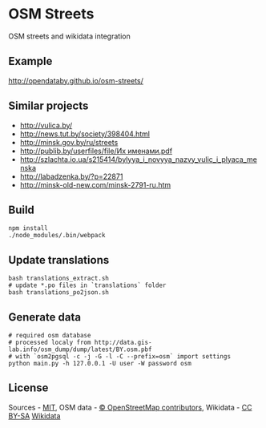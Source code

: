 # OSM Streets
OSM streets and wikidata integration

## Example
http://opendataby.github.io/osm-streets/

## Similar projects
- http://vulica.by/
- http://news.tut.by/society/398404.html
- http://minsk.gov.by/ru/streets
- [http://publib.by/userfiles/file/Их именами.pdf](http://publib.by/userfiles/file/%D0%98%D1%85%20%D0%B8%D0%BC%D0%B5%D0%BD%D0%B0%D0%BC%D0%B8.pdf)
- http://szlachta.io.ua/s215414/bylyya_i_novyya_nazvy_vulic_i_plyaca_menska
- http://labadzenka.by/?p=22871
- http://minsk-old-new.com/minsk-2791-ru.htm

## Build
    npm install
    ./node_modules/.bin/webpack

## Update translations
    bash translations_extract.sh
    # update *.po files in `translations` folder
    bash translations_po2json.sh

## Generate data
    # required osm database
    # processed localy from http://data.gis-lab.info/osm_dump/dump/latest/BY.osm.pbf
    # with `osm2pgsql -c -j -G -l -C --prefix=osm` import settings
    python main.py -h 127.0.0.1 -U user -W password osm

## License
Sources - [MIT](https://raw.githubusercontent.com/opendataby/osm_streets/gh-pages/LICENSE.txt), OSM data - [© OpenStreetMap contributors](https://www.openstreetmap.org/copyright), Wikidata - [CC BY-SA](https://creativecommons.org/licenses/by-sa/3.0/) [Wikidata](https://www.wikidata.org/)
